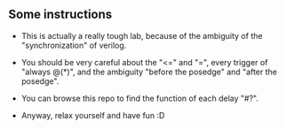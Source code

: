 ## Some instructions

- This is actually a really tough lab, because of the ambiguity of the "synchronization" of verilog.

- You should be very careful about the "<=" and "=", every trigger of "always @(*)", and the ambiguity "before the posedge" and "after the posedge".

- You can browse this repo to find the function of each delay "#?".

- Anyway, relax yourself and have fun :D